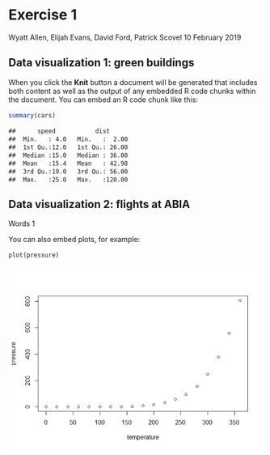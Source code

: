 Exercise 1
================
Wyatt Allen, Elijah Evans, David Ford, Patrick Scovel
10 February 2019

Data visualization 1: green buildings
-------------------------------------

When you click the **Knit** button a document will be generated that includes both content as well as the output of any embedded R code chunks within the document. You can embed an R code chunk like this:

``` r
summary(cars)
```

    ##      speed           dist       
    ##  Min.   : 4.0   Min.   :  2.00  
    ##  1st Qu.:12.0   1st Qu.: 26.00  
    ##  Median :15.0   Median : 36.00  
    ##  Mean   :15.4   Mean   : 42.98  
    ##  3rd Qu.:19.0   3rd Qu.: 56.00  
    ##  Max.   :25.0   Max.   :120.00

Data visualization 2: flights at ABIA
-------------------------------------

Words 1

You can also embed plots, for example:

``` r
plot(pressure)
```

![](Exercise_1_files/figure-markdown_github/pressure-1.png)

